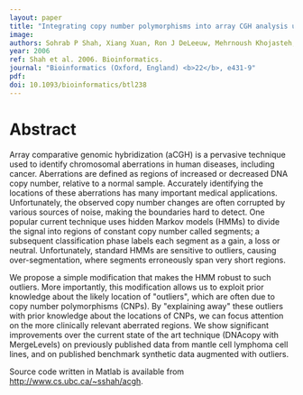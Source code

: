 ```yaml
---
layout: paper
title: "Integrating copy number polymorphisms into array CGH analysis using a robust HMM."
image: 
authors: Sohrab P Shah, Xiang Xuan, Ron J DeLeeuw, Mehrnoush Khojasteh, Wan L Lam, Raymond Ng, Kevin P Murphy
year: 2006
ref: Shah et al. 2006. Bioinformatics.
journal: "Bioinformatics (Oxford, England) <b>22</b>, e431-9"
pdf: 
doi: 10.1093/bioinformatics/btl238
---
```


# Abstract

Array comparative genomic hybridization (aCGH) is a pervasive technique used to identify chromosomal aberrations in human diseases, including cancer. Aberrations are defined as regions of increased or decreased DNA copy number, relative to a normal sample. Accurately identifying the locations of these aberrations has many important medical applications. Unfortunately, the observed copy number changes are often corrupted by various sources of noise, making the boundaries hard to detect. One popular current technique uses hidden Markov models (HMMs) to divide the signal into regions of constant copy number called segments; a subsequent classification phase labels each segment as a gain, a loss or neutral. Unfortunately, standard HMMs are sensitive to outliers, causing over-segmentation, where segments erroneously span very short regions.

We propose a simple modification that makes the HMM robust to such outliers. More importantly, this modification allows us to exploit prior knowledge about the likely location of "outliers", which are often due to copy number polymorphisms (CNPs). By "explaining away" these outliers with prior knowledge about the locations of CNPs, we can focus attention on the more clinically relevant aberrated regions. We show significant improvements over the current state of the art technique (DNAcopy with MergeLevels) on previously published data from mantle cell lymphoma cell lines, and on published benchmark synthetic data augmented with outliers.

Source code written in Matlab is available from http://www.cs.ubc.ca/~sshah/acgh.

